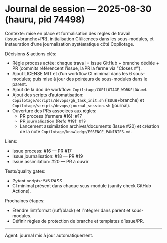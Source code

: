 # Journal de session — 2025-08-30 (hauru, pid 74498)

Contexte: mise en place et formalisation des règles de travail (issue+branche+PR), initialisation CI/licences dans les sous-modules, et instauration d’une journalisation systématique côté Copilotage.

Décisions & actions clés:
- Règle process actée: chaque travail = issue GitHub + branche dédiée + PR (commits référencent l’issue, la PR la ferme via "Closes #<num>").
- Ajout LICENSE MIT et d’un workflow CI minimal dans les 6 sous-modules; puis mise à jour des pointeurs de sous-modules dans le parent.
- Ajout de la doc de workflow: `Copilotage/COPILOTAGE_WORKFLOW.md`.
- Ajout des scripts d’automatisation: `Copilotage/scripts/devops/gh_task_init.sh` (issue+branche) et `Copilotage/scripts/devops/journal_session.sh` (journal).
- Ouverture des PRs associées aux règles:
	- PR process (fermera #16): #17
	- PR journalisation (Refs #18): #19
	 - Lancement assimilation archives/documents (Issue #20) et création de la note `Copilotage/knowledge/ESSENCE_PANINIFS.md`.

Liens:
- Issue process: #16 — PR #17
- Issue journalisation: #18 — PR #19
 - Issue assimilation: #20 — PR à ouvrir

Tests/quality gates:
- Pytest scripts: 5/5 PASS.
- CI minimal présent dans chaque sous-module (sanity check GitHub Actions).

Prochaines étapes:
- Étendre lint/format (ruff/black) et l’intégrer dans parent et sous-modules.
- Définir règles de protection de branche et templates d’issue/PR.

---

Agent: journal mis à jour automatiquement.

